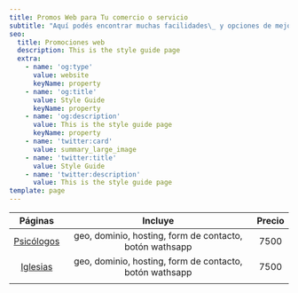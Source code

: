 ```yaml
---
title: Promos Web para Tu comercio o servicio
subtitle: "Aquí podés encontrar muchas facilidades\_ y opciones de mejora para tu actual o nuevo sitio web."
seo:
  title: Promociones web
  description: This is the style guide page
  extra:
    - name: 'og:type'
      value: website
      keyName: property
    - name: 'og:title'
      value: Style Guide
      keyName: property
    - name: 'og:description'
      value: This is the style guide page
      keyName: property
    - name: 'twitter:card'
      value: summary_large_image
    - name: 'twitter:title'
      value: Style Guide
    - name: 'twitter:description'
      value: This is the style guide page
template: page
---
```

|   Páginas  |                         Incluye                         | Precio |
|:----------:|:-------------------------------------------------------:|:------:|
| [Psicólogos](/promos/pagina-web-psic) | geo, dominio, hosting, form de contacto, botón wathsapp |  7500  |
|  [Iglesias](/promos/pagina-web-igles)  | geo, dominio, hosting, form de contacto, botón wathsapp |  7500  |
|            |                                                         |        |

